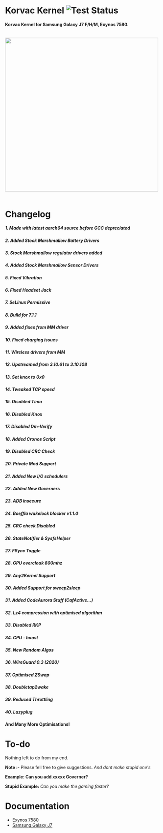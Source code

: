  # Korvac Kernel ![Test Status](https://github.com/gobuffalo/tags/workflows/Tests/badge.svg)
 #### Korvac Kernel for Samsung Galaxy J7 F/H/M, Exynos 7580.<br>  <br> 
 <img src="https://github.com/themagicalmammal/android_kernel_samsung_j7elte/blob/master/Korvaclogo.jpg" width="500" />  <br> <br> 

 # Changelog
 ##### 1. Made with latest aarch64 source before GCC depreciated
 ##### 2. Added Stock Marshmallow Battery Drivers
 ##### 3. Stock Marshmallow regulator drivers added
 ##### 4. Added Stock Marshmallow Sensor Drivers
 ##### 5. Fixed Vibration
 ##### 6. Fixed Headset Jack
 ##### 7. SeLinux Permissive
 ##### 8. Build for 7.1.1
 ##### 9. Added fixes from MM driver
 ##### 10. Fixed charging issues
 ##### 11. Wireless drivers from MM
 ##### 12. Upstreamed from 3.10.61 to 3.10.108
 ##### 13. Set knox to 0x0
 ##### 14. Tweaked TCP speed
 ##### 15. Disabled Tima
 ##### 16. Disabled Knox
 ##### 17. Disabled Dm-Verify
 ##### 18. Added Cronos Script
 ##### 19. Disabled CRC Check
 ##### 20. Private Mod Support
 ##### 21. Added New I/O schedulers
 ##### 22. Added New Governers
 ##### 23. ADB insecure
 ##### 24. Boeffla wakelock blocker v1.1.0
 ##### 25. CRC check Disabled
 ##### 26. StateNotifier & SysfsHelper
 ##### 27. FSync Toggle
 ##### 28. GPU overcloak 800mhz
 ##### 29. Any2Kernel Support
 ##### 30. Added Support for sweep2sleep
 ##### 31. Added CodeAurora Stuff (CafActive...)
 ##### 32. Lz4 compression with optimised algorithm
 ##### 33. Disabled RKP
 ##### 34. CPU - boost
 ##### 35. New Random Algos
 ##### 36. WireGuard 0.3 (2020)
 ##### 37. Optimised ZSwap
 ##### 38. Doubletap2wake
 ##### 39. Reduced Throttling
 ##### 40. Lazyplug  <br>
 **And Many More Optimisations!**
 
 # To-do
 Nothing left to do from my end.
 
 **Note :-** Please fell free to give suggestions. *And dont make stupid one's*
 
 **Example: Can you add xxxxx Governer?**
 
 **Stupid Example:** *Can you make the gaming faster?*
 
 # Documentation
 * [Exynos 7580](https://github.com/themagicalmammal/android_kernel_samsung_j7elte/blob/master/Exynos7580.md)
 * [Samsung Galaxy J7](https://github.com/themagicalmammal/android_kernel_samsung_j7elte/blob/master/J7.md)
